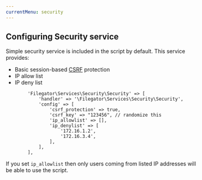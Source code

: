 ```yaml
---
currentMenu: security
---
```


## Configuring Security service

Simple security service is included in the script by default. This service provides:

- Basic session-based [CSRF](https://en.wikipedia.org/wiki/Cross-site_request_forgery) protection
- IP allow list
- IP deny list

```
        'Filegator\Services\Security\Security' => [
            'handler' => '\Filegator\Services\Security\Security',
            'config' => [
                'csrf_protection' => true,
                'csrf_key' => "123456", // randomize this
                'ip_allowlist' => [],
                'ip_denylist' => [
                    '172.16.1.2',
                    '172.16.3.4',
                ],
            ],
        ],
```

If you set `ip_allowlist` then only users coming from listed IP addresses will be able to use the script.

